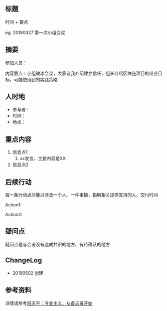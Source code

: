 
## 标题
时间 + 要点

eg: 20190327 第一次小组会议

## 摘要 

参加人员：

内容要点：小组破冰会议，大家自我介绍建立信任，组长介绍区块链项目的结业目标，可能使用到的实践策略

## 人时地

- 参与者：
- 时间：
- 地点：

## 重点内容

1. 信息点1
   1. xx发言，主要内容是XX
2. 信息点2



## 后续行动

每一条行动点尽量只涉及一个人、一件事情，指明相关提供支持的人、交付时间

Action1:

Action2:

## 疑问点

疑问点是与会者没有达成共识的地方、有待确认的地方



## ChangeLog

- 20190502 创建



## 参考资料

详情请参考[阳志平：专业主义，从备忘录开始](https://mp.weixin.qq.com/s?__biz=MzA4ODM4ODQ3MQ==&mid=2651937363&idx=1&sn=97f6f2b8d593055f064b07e5578f47fa&chksm=8bcf1c4bbcb8955d32686b1191b66d6f0f2b0e774691ccc92fbcd2a3ecb73cf824ccf37a03b4&scene=7&ascene=0&devicetype=android-28&version=2700033b&nettype=WIFI&abtest_cookie=AwABAAoACwATAAQAI5ceAFaZHgDBmR4A3JkeAAAA&lang=zh_CN&pass_ticket=5YcaMOPlJiUS2PaPDjhTwTdepF1F4yY0uKlSWu5sv9DPuHF%2F%2BihYO5p59feMDwAE&wx_header=1)
